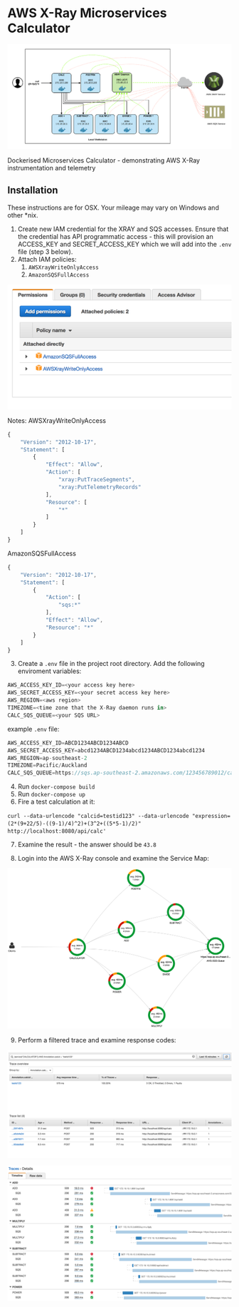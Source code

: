 # AWS X-Ray Microservices Calculator

![Alt text](documentation/XRayDockerArch.png?raw=true "AWS X-Ray Microservices Calculator")

Dockerised Microservices Calculator - demonstrating AWS X-Ray instrumentation and telemetry

## Installation

These instructions are for OSX. Your mileage may vary on Windows and other \*nix.

1. Create new IAM credential for the XRAY and SQS accesses. Ensure that the credential has API programmatic access - this will provision an ACCESS_KEY and SECRET_ACCESS_KEY which we will add into the `.env` file (step 3 below).
2. Attach IAM policies:
    1. `AWSXrayWriteOnlyAccess`
    2. `AmazonSQSFullAccess`
    
![Alt text](documentation/IAMPolicies.png?raw=true "IAM Policies")

Notes: 
AWSXrayWriteOnlyAccess
```javascript
{
    "Version": "2012-10-17",
    "Statement": [
        {
            "Effect": "Allow",
            "Action": [
                "xray:PutTraceSegments",
                "xray:PutTelemetryRecords"
            ],
            "Resource": [
                "*"
            ]
        }
    ]
}
```

AmazonSQSFullAccess
```javascript
{
    "Version": "2012-10-17",
    "Statement": [
        {
            "Action": [
                "sqs:*"
            ],
            "Effect": "Allow",
            "Resource": "*"
        }
    ]
}
```

3. Create a `.env` file in the project root directory. Add the following enviroment variables:
```javascript
AWS_ACCESS_KEY_ID=<your access key here>
AWS_SECRET_ACCESS_KEY=<your secret access key here>
AWS_REGION=<aws region>
TIMEZONE=<time zone that the X-Ray daemon runs in>
CALC_SQS_QUEUE=<your SQS URL>
```

example `.env` file:

```javascript
AWS_ACCESS_KEY_ID=ABCD1234ABCD1234ABCD
AWS_SECRET_ACCESS_KEY=abcd1234ABCD1234abcd1234ABCD1234abcd1234
AWS_REGION=ap-southeast-2
TIMEZONE=Pacific/Auckland
CALC_SQS_QUEUE=https://sqs.ap-southeast-2.amazonaws.com/123456789012/calclog-sydJeremys-MacBook:xray-calc
```

4. Run `docker-compose build`
5. Run `docker-compose up`
6. Fire a test calculation at it:

`curl --data-urlencode "calcid=testid123" --data-urlencode "expression=(2*(9+22/5)-((9-1)/4)^2)+(3^2+((5*5-1)/2)" http://localhost:8080/api/calc'`

7. Examine the result - the answer should be `43.8`

8. Login into the AWS X-Ray console and examine the Service Map:

![Alt text](documentation/ServiceMap.png?raw=true "Amazon X-Ray Console Service Map")

9. Perform a filtered trace and examine response codes:

![Alt text](documentation/Trace1.png?raw=true "Amazon X-Ray Console Trace - filtered search")

![Alt text](documentation/Trace2.png?raw=true "Amazon X-Ray Console Trace - examine response codes")
